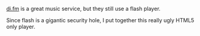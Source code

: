 [di.fm][1] is a great music service, but they still use a flash player.

Since flash is a gigantic security hole, I put together this really ugly HTML5 only player.

   [1]: http://www.di.fm
